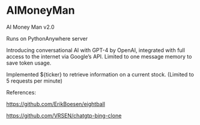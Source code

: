 # AIMoneyMan
AI Money Man v2.0

Runs on PythonAnywhere server

Introducing conversational AI with GPT-4 by OpenAI, integrated with full access to the internet via Google’s API. Limited to one message memory to save token usage.

Implemented ${ticker} to retrieve information on a current stock. (Limited to 5 requests per minute)



References: 

https://github.com/ErikBoesen/eightball

https://github.com/VRSEN/chatgtp-bing-clone
